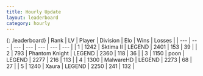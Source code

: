 ```yaml
---
title: Hourly Update
layout: leaderboard
category: hourly
---
```


{: .leaderboard}
| Rank | LV | Player | Division | Elo | Wins | Losses |
| --- | --- | --- | --- | --- | --- | --- |
| <span data-change="0">1</span> | 1242 | <span title="ID: 402846">Sktima II</span> | LEGEND | <span data-change="0">2401</span> | <span data-change="0">153</span> | <span data-change="0">39</span> |
| <span data-change="0">2</span> | 793 | <span title="ID: 742939">Phantom Knight</span> | LEGEND | <span data-change="2">2360</span> | <span data-change="1">118</span> | <span data-change="0">36</span> |
| <span data-change="0">3</span> | 1150 | <span title="ID: 540690">poon</span> | LEGEND | <span data-change="0">2277</span> | <span data-change="0">216</span> | <span data-change="0">113</span> |
| <span data-change="0">4</span> | 1300 | <span title="ID: 261794">MalwareHD</span> | LEGEND | <span data-change="0">2273</span> | <span data-change="0">68</span> | <span data-change="0">27</span> |
| <span data-change="0">5</span> | 1240 | <span title="ID: 200908">Xaura</span> | LEGEND | <span data-change="0">2250</span> | <span data-change="0">241</span> | <span data-change="0">132</span> |